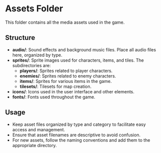 # Assets Folder

This folder contains all the media assets used in the game.

## Structure

- **audio/**: Sound effects and background music files. Place all audio files here, organized by type.
- **sprites/**: Sprite images used for characters, items, and tiles. The subdirectories are:
  - **players/**: Sprites related to player characters.
  - **enemies/**: Sprites related to enemy characters.
  - **items/**: Sprites for various items in the game.
  - **tilesets/**: Tilesets for map creation.
- **icons/**: Icons used in the user interface and other elements.
- **fonts/**: Fonts used throughout the game.

## Usage

- Keep asset files organized by type and category to facilitate easy access and management.
- Ensure that asset filenames are descriptive to avoid confusion.
- For new assets, follow the naming conventions and add them to the appropriate directory.
